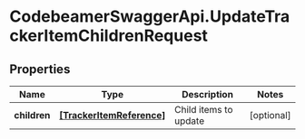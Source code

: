 # CodebeamerSwaggerApi.UpdateTrackerItemChildrenRequest

## Properties
Name | Type | Description | Notes
------------ | ------------- | ------------- | -------------
**children** | [**[TrackerItemReference]**](TrackerItemReference.md) | Child items to update | [optional] 
